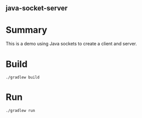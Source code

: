 java-socket-server
------------------

# Summary

This is a demo using Java sockets to create a client and server.

# Build

```
./gradlew build
```

# Run

```
./gradlew run
```
